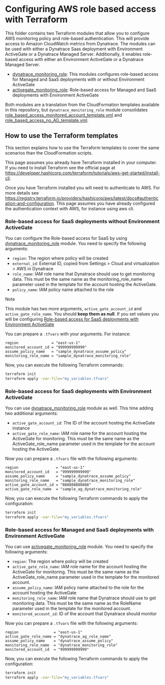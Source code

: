 # Configuring AWS role based access with Terraform

This folder contains two Terraform modules that allow you to configure AWS monitoring policy and role-based authentication. This will provide access to Amazon CloudWatch metrics from Dynatrace. The modules can be used with either a Dynatrace Saas deployment with Environment ActiveGate or a Dynatrace Managed Server. Additionally, it enables role-based access with either an Environment ActiveGate or a Dynatrace Managed Server.

* [dynatrace_monitoring_role](./dynatrace_monitoring_role/): This modules configures role-based access for Managed and SaaS deployments with or without Environment ActiveGate
* [activegate_monitoring_role](./activegate_monitoring_role/): Role-based access for Managed and SaaS deployments with Environment ActiveGate

Both modules are a translation from the CloudFormation templates available in this repository, but `dynatrace_monitoring_role` module consolidates [role_based_access_monitored_account_template.yml](/aws/role-based-access/role_based_access_monitored_account_template.yml) and [role_based_access_no_AG_template.yml](/aws/role-based-access/role_based_access_no_AG_template.yml).

## How to use the Terraform templates

This section explains how to use the Terraform templates to cover the same scenarios than the CloudFormation scripts.

This page assumes you already have Terraform installed in your computer. If you need to install Terraform see the official page at https://developer.hashicorp.com/terraform/tutorials/aws-get-started/install-cli.

Once you have Terraform installed you will need to authenticate to AWS. For more details see https://registry.terraform.io/providers/hashicorp/aws/latest/docs#authentication-and-configuration. This page assumes you have already configured the authentication context with AWS, for instance using aws cli.

### Role-based access for SaaS deployments without Environment ActiveGate

You can configure the Role-based access for SaaS by using [dynatrace_monitoring_role](./dynatrace_monitoring_role/) module. You need to specify the following arguments:

* `region`: The region where policy will be created
* `external_id`: External ID, copied from Settings > Cloud and virtualization > AWS in Dynatrace
* `role_name`: IAM role name that Dynatrace should use to get monitoring data. This must be the same name as the monitoring_role_name parameter used in the template for the account hosting the ActiveGate.
* `policy_name`: IAM policy name attached to the role

> [!NOTE]
> This module has two more arguments, `active_gate_account_id` and `active_gate_role_name`. You should **keep them as null**. If you set values you will be configuring [Role-based access for SaaS deployments with Environment ActiveGate](#Role-based-access-for-SaaS-deployments-with-Environment-ActiveGate)

You can prepare a `.tfvars` with your arguments. For instance:
```hcl
region               = "east-us-1"
monitored_account_id = "999999999999"
assume_policy_name   = "sample_dynatrace_assume_policy"
monitoring_role_name = "sample_dynatrace_monitoring_role"
```

Now, you can execute the following Terraform commands:
```bash
terraform init
terraform apply -var-file="my_variables.tfvars"
```

### Role-based access for SaaS deployments with Environment ActiveGate

You can use [dynatrace_monitoring_role](./dynatrace_monitoring_role/) module as well. This time adding two additional arguments:

* `active_gate_account_id`: The ID of the account hosting the ActiveGate instance
* `active_gate_role_name`: IAM role name for the account hosting the ActiveGate for monitoring. This must be the same name as the ActiveGate_role_name parameter used in the template for the account hosting the ActiveGate.

Now you can prepare a `.tfvars` file with the following arguments:
```hcl
region                 = "east-us-1"
monitored_account_id   = "999999999999"
assume_policy_name     = "sample_dynatrace_assume_policy"
monitoring_role_name   = "sample_dynatrace_monitoring_role"
active_gate_account_id = "888888888888"
active_gate_role_name  = "sample_ag_dynatrace_monitoring_role"
```

Now, you can execute the following Terraform commands to apply the configuration:
```bash
terraform init
terraform apply -var-file="my_variables.tfvars"
```

### Role-based access for Managed and SaaS deployments with Environment ActiveGate

You can use [activegate_monitoring_role](./activegate_monitoring_role/) module. You need to specify the following arguments:
* `region`: The region where policy will be created
* `active_gate_role_name`: IAM role name for the account hosting the ActiveGate for monitoring. This must be the same name as the ActiveGate_role_name parameter used in the template for the monitored account.
* `assume_policy_name`:  IAM policy name attached to the role for the account hosting the ActiveGate
* `monitoring_role_name`: IAM role name that Dynatrace should use to get monitoring data. This must be the same name as the RoleName parameter used in the template for the monitored account.
* `monitored_account_id`: ID of the account that Dynatrace should monitor

Now you can prepare a `.tfvars` file with the following arguments:

```hcl
region                = "east-us-1"
active_gate_role_name = "dynatrace_ag_role_name"
assume_policy_name    = "dynatrace_assume_policy"
monitoring_role_name  = "dynatrace_monitoring_role"
monitored_account_id  = "999999999999"
```

Now, you can execute the following Terraform commands to apply the configuration:
```bash
terraform init
terraform apply -var-file="my_variables.tfvars"
```